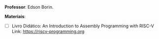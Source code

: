 **Professor**: Edson Borin.

**Materiais**:
-[ ] Livro Didático: An Introduction to Assembly Programming with RISC-V
	Link: https://riscv-programming.org
